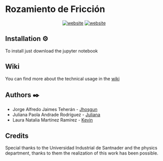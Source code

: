 # Rozamiento de Fricción


<div align="center">
<a href="https://github.com/juan-pineda"><img src="https://img.shields.io/apm/l/vim-mode" alt="website"/></a>
<a href="https://halley.uis.edu.co/"><img src="https://img.shields.io/static/v1?label=&labelColor=505050&message=website&color=%230076D6&style=flat&logo=google-chrome&logoColor=%230076D6" alt="website"/></a>
</div>




## Installation ⚙️

To install just download the jupyter notebook

## Wiki
You can find more about the technical usage in the <a href="https://github.com/Jhosgun/Rozamiento-de-Fricci-n/wiki">wiki</a>


## Authors ✒️
* Jorge Alfredo Jaimes Teherán - <a href="https://github.com/Jhosgun">Jhosgun</a>
* Juliana Paola Andrade Rodríguez - <a href="https://github.com/Jhosgun">Juliana</a>
* Laura Natalia Martínez Ramírez - <a href="https://github.com/Jhosgun">Kevin</a>




## Credits
Special thanks to the Universidad Industrial de Santnader and the physics department, thanks to them the realization of this work has been possible.

 
